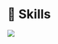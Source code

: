 # :pencil: Skills
<img src="https://img.shields.io/badge/React Native-61DAFB?style=flat&logo=React&logoColor=white"/>
